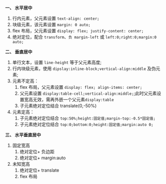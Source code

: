 **一、 水平居中**

1. 行内元素，父元素设置 `text-align: center;`
2. 块级元素，该元素设置 `margin: 0 auto;`
3. flex 布局，父元素设置 `display: flex; justify-content: center;`
4. 绝对定位，配合 `transform`、`负 margin-left` 或 `left:0;right:0;margin:0 auto;`

**二、 垂直居中**

1. 单行文本，设置 `line-height` 等于父元素高度;
2. 行内块级元素，使用 `dipslay:inline-block;vertical-align:middle` 及伪元素;
3. 元素不定高：
   1. flex 布局，父元素设置 `display: flex; align-items: center;`
   2. 父元素设置 `display:table-cell;vertical-align:middle;`;此时父元素设置宽高无效，需再外嵌一个父元素`display:table`
   3. 子元素绝对定位结合 translate(0,-50%)
4. 元素定高：
   1. 子元素绝对定位结合 `top:50%;height:固定值;margin-top:-0.5*固定值;`
   2. 子元素绝对定位结合 `top:0;bottom:0;height:固定值;margin:auto 0;`

**三、 水平垂直居中**

1. 固定宽高
   1. 绝对定位+ 负边距
   2. 绝对定位+ margin:auto
2. 未知宽高
   1. 绝对定位+ translate
   2. flex 布局
